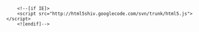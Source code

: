 		<!--[if IE]>
  		<script src="http://html5shiv.googlecode.com/svn/trunk/html5.js"></script>
		<![endif]-->

